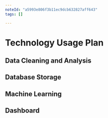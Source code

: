 ```yaml
---
noteId: "a5993e806f3b11ec9dcb632827aff643"
tags: []

---
```


# Technology Usage Plan

## Data Cleaning and Analysis



## Database Storage



## Machine Learning


## Dashboard